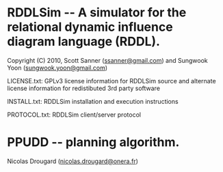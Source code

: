 RDDLSim -- A simulator for the relational dynamic influence diagram language (RDDL).
====================================================================================

Copyright (C) 2010, Scott Sanner (ssanner@gmail.com) and Sungwook Yoon (sungwook.yoon@gmail.com)

LICENSE.txt:  GPLv3 license information for RDDLSim source and alternate license information for redistibuted 3rd party software

INSTALL.txt:  RDDLSim installation and execution instructions

PROTOCOL.txt: RDDLSim client/server protocol

PPUDD -- planning algorithm.
============================

Nicolas Drougard (nicolas.drougard@onera.fr)
